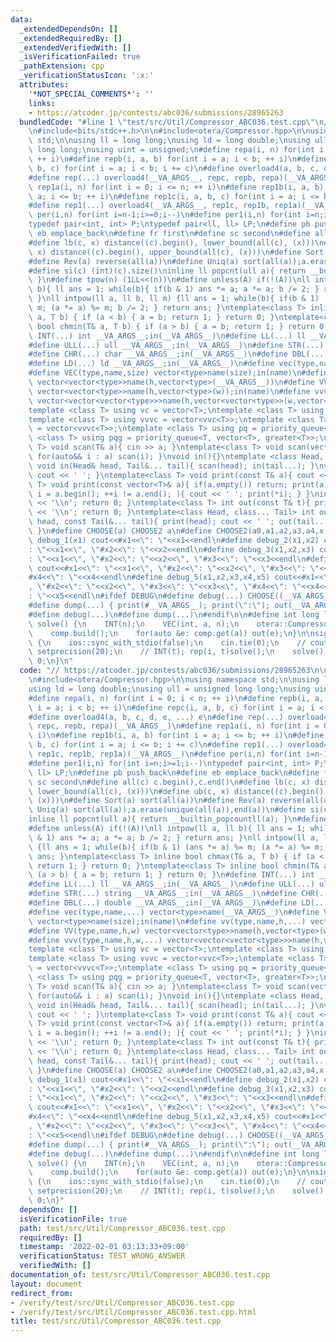 ```yaml
---
data:
  _extendedDependsOn: []
  _extendedRequiredBy: []
  _extendedVerifiedWith: []
  _isVerificationFailed: true
  _pathExtension: cpp
  _verificationStatusIcon: ':x:'
  attributes:
    '*NOT_SPECIAL_COMMENTS*': ''
    links:
    - https://atcoder.jp/contests/abc036/submissions/28965263
  bundledCode: "#line 1 \"test/src/Util/Compressor_ABC036.test.cpp\"\n// https://atcoder.jp/contests/abc036/submissions/28965263\n\
    \n#include<bits/stdc++.h>\n\n#include<otera/Compressor.hpp>\n\nusing namespace\
    \ std;\n\nusing ll = long long;\nusing ld = long double;\nusing ull = unsigned\
    \ long long;\nusing uint = unsigned;\n#define repa(i, n) for(int i = 0; i < n;\
    \ ++ i)\n#define repb(i, a, b) for(int i = a; i < b; ++ i)\n#define repc(i, a,\
    \ b, c) for(int i = a; i < b; i += c)\n#define overload4(a, b, c, d, e, ...) e\n\
    #define rep(...) overload4(__VA_ARGS__, repc, repb, repa)(__VA_ARGS__)\n#define\
    \ rep1a(i, n) for(int i = 0; i <= n; ++ i)\n#define rep1b(i, a, b) for(int i =\
    \ a; i <= b; ++ i)\n#define rep1c(i, a, b, c) for(int i = a; i <= b; i += c)\n\
    #define rep1(...) overload4(__VA_ARGS__, rep1c, rep1b, rep1a)(__VA_ARGS__)\n#define\
    \ per(i,n) for(int i=n-1;i>=0;i--)\n#define per1(i,n) for(int i=n;i>=1;i--)\n\
    typedef pair<int, int> P;\ntypedef pair<ll, ll> LP;\n#define pb push_back\n#define\
    \ eb emplace_back\n#define fr first\n#define sc second\n#define all(c) c.begin(),c.end()\n\
    #define lb(c, x) distance((c).begin(), lower_bound(all(c), (x)))\n#define ub(c,\
    \ x) distance((c).begin(), upper_bound(all(c), (x)))\n#define Sort(a) sort(all(a))\n\
    #define Rev(a) reverse(all(a))\n#define Uniq(a) sort(all(a));a.erase(unique(all(a)),end(a))\n\
    #define si(c) (int)(c).size()\ninline ll popcnt(ull a){ return __builtin_popcountll(a);\
    \ }\n#define tpow(n) (1LL<<(n))\n#define unless(A) if(!(A))\nll intpow(ll a, ll\
    \ b){ ll ans = 1; while(b){ if(b & 1) ans *= a; a *= a; b /= 2; } return ans;\
    \ }\nll intpow(ll a, ll b, ll m) {ll ans = 1; while(b){ if(b & 1) (ans *= a) %=\
    \ m; (a *= a) %= m; b /= 2; } return ans; }\ntemplate<class T> inline bool chmax(T&\
    \ a, T b) { if (a < b) { a = b; return 1; } return 0; }\ntemplate<class T> inline\
    \ bool chmin(T& a, T b) { if (a > b) { a = b; return 1; } return 0; }\n#define\
    \ INT(...) int __VA_ARGS__;in(__VA_ARGS__)\n#define LL(...) ll __VA_ARGS__;in(__VA_ARGS__)\n\
    #define ULL(...) ull __VA_ARGS__;in(__VA_ARGS__)\n#define STR(...) string __VA_ARGS__;in(__VA_ARGS__)\n\
    #define CHR(...) char __VA_ARGS__;in(__VA_ARGS__)\n#define DBL(...) double __VA_ARGS__;in(__VA_ARGS__)\n\
    #define LD(...) ld __VA_ARGS__;in(__VA_ARGS__)\n#define vec(type,name,...) vector<type>name(__VA_ARGS__)\n\
    #define VEC(type,name,size) vector<type>name(size);in(name)\n#define vv(type,name,h,...)\
    \ vector<vector<type>>name(h,vector<type>(__VA_ARGS__))\n#define VV(type,name,h,w)\
    \ vector<vector<type>>name(h,vector<type>(w));in(name)\n#define vvv(type,name,h,w,...)\
    \ vector<vector<vector<type>>>name(h,vector<vector<type>>(w,vector<type>(__VA_ARGS__)))\n\
    template <class T> using vc = vector<T>;\ntemplate <class T> using vvc = vector<vc<T>>;\n\
    template <class T> using vvvc = vector<vvc<T>>;\ntemplate <class T> using vvvvc\
    \ = vector<vvvc<T>>;\ntemplate <class T> using pq = priority_queue<T>;\ntemplate\
    \ <class T> using pqg = priority_queue<T, vector<T>, greater<T>>;\ntemplate<class\
    \ T> void scan(T& a){ cin >> a; }\ntemplate<class T> void scan(vector<T>& a){\
    \ for(auto&& i : a) scan(i); }\nvoid in(){}\ntemplate <class Head, class... Tail>\
    \ void in(Head& head, Tail&... tail){ scan(head); in(tail...); }\nvoid print(){\
    \ cout << ' '; }\ntemplate<class T> void print(const T& a){ cout << a; }\ntemplate<class\
    \ T> void print(const vector<T>& a){ if(a.empty()) return; print(a[0]); for(auto\
    \ i = a.begin(); ++i != a.end(); ){ cout << ' '; print(*i); } }\nint out(){ cout\
    \ << '\\n'; return 0; }\ntemplate<class T> int out(const T& t){ print(t); cout\
    \ << '\\n'; return 0; }\ntemplate<class Head, class... Tail> int out(const Head&\
    \ head, const Tail&... tail){ print(head); cout << ' '; out(tail...); return 0;\
    \ }\n#define CHOOSE(a) CHOOSE2 a\n#define CHOOSE2(a0,a1,a2,a3,a4,x,...) x\n#define\
    \ debug_1(x1) cout<<#x1<<\": \"<<x1<<endl\n#define debug_2(x1,x2) cout<<#x1<<\"\
    : \"<<x1<<\", \"#x2<<\": \"<<x2<<endl\n#define debug_3(x1,x2,x3) cout<<#x1<<\"\
    : \"<<x1<<\", \"#x2<<\": \"<<x2<<\", \"#x3<<\": \"<<x3<<endl\n#define debug_4(x1,x2,x3,x4)\
    \ cout<<#x1<<\": \"<<x1<<\", \"#x2<<\": \"<<x2<<\", \"#x3<<\": \"<<x3<<\", \"\
    #x4<<\": \"<<x4<<endl\n#define debug_5(x1,x2,x3,x4,x5) cout<<#x1<<\": \"<<x1<<\"\
    , \"#x2<<\": \"<<x2<<\", \"#x3<<\": \"<<x3<<\", \"#x4<<\": \"<<x4<<\", \"#x5<<\"\
    : \"<<x5<<endl\n#ifdef DEBUG\n#define debug(...) CHOOSE((__VA_ARGS__,debug_5,debug_4,debug_3,debug_2,debug_1,~))(__VA_ARGS__)\n\
    #define dump(...) { print(#__VA_ARGS__); print(\":\"); out(__VA_ARGS__); }\n#else\n\
    #define debug(...)\n#define dump(...)\n#endif\n\n#define int long long\n\nvoid\
    \ solve() {\n    INT(n);\n    VEC(int, a, n);\n    otera::Compressor<int> comp(a);\n\
    \    comp.build();\n    for(auto &e: comp.get(a)) out(e);\n}\n\nsigned main()\
    \ {\n    ios::sync_with_stdio(false);\n    cin.tie(0);\n    // cout << fixed <<\
    \ setprecision(20);\n    // INT(t); rep(i, t)solve();\n    solve();\n    return\
    \ 0;\n}\n"
  code: "// https://atcoder.jp/contests/abc036/submissions/28965263\n\n#include<bits/stdc++.h>\n\
    \n#include<otera/Compressor.hpp>\n\nusing namespace std;\n\nusing ll = long long;\n\
    using ld = long double;\nusing ull = unsigned long long;\nusing uint = unsigned;\n\
    #define repa(i, n) for(int i = 0; i < n; ++ i)\n#define repb(i, a, b) for(int\
    \ i = a; i < b; ++ i)\n#define repc(i, a, b, c) for(int i = a; i < b; i += c)\n\
    #define overload4(a, b, c, d, e, ...) e\n#define rep(...) overload4(__VA_ARGS__,\
    \ repc, repb, repa)(__VA_ARGS__)\n#define rep1a(i, n) for(int i = 0; i <= n; ++\
    \ i)\n#define rep1b(i, a, b) for(int i = a; i <= b; ++ i)\n#define rep1c(i, a,\
    \ b, c) for(int i = a; i <= b; i += c)\n#define rep1(...) overload4(__VA_ARGS__,\
    \ rep1c, rep1b, rep1a)(__VA_ARGS__)\n#define per(i,n) for(int i=n-1;i>=0;i--)\n\
    #define per1(i,n) for(int i=n;i>=1;i--)\ntypedef pair<int, int> P;\ntypedef pair<ll,\
    \ ll> LP;\n#define pb push_back\n#define eb emplace_back\n#define fr first\n#define\
    \ sc second\n#define all(c) c.begin(),c.end()\n#define lb(c, x) distance((c).begin(),\
    \ lower_bound(all(c), (x)))\n#define ub(c, x) distance((c).begin(), upper_bound(all(c),\
    \ (x)))\n#define Sort(a) sort(all(a))\n#define Rev(a) reverse(all(a))\n#define\
    \ Uniq(a) sort(all(a));a.erase(unique(all(a)),end(a))\n#define si(c) (int)(c).size()\n\
    inline ll popcnt(ull a){ return __builtin_popcountll(a); }\n#define tpow(n) (1LL<<(n))\n\
    #define unless(A) if(!(A))\nll intpow(ll a, ll b){ ll ans = 1; while(b){ if(b\
    \ & 1) ans *= a; a *= a; b /= 2; } return ans; }\nll intpow(ll a, ll b, ll m)\
    \ {ll ans = 1; while(b){ if(b & 1) (ans *= a) %= m; (a *= a) %= m; b /= 2; } return\
    \ ans; }\ntemplate<class T> inline bool chmax(T& a, T b) { if (a < b) { a = b;\
    \ return 1; } return 0; }\ntemplate<class T> inline bool chmin(T& a, T b) { if\
    \ (a > b) { a = b; return 1; } return 0; }\n#define INT(...) int __VA_ARGS__;in(__VA_ARGS__)\n\
    #define LL(...) ll __VA_ARGS__;in(__VA_ARGS__)\n#define ULL(...) ull __VA_ARGS__;in(__VA_ARGS__)\n\
    #define STR(...) string __VA_ARGS__;in(__VA_ARGS__)\n#define CHR(...) char __VA_ARGS__;in(__VA_ARGS__)\n\
    #define DBL(...) double __VA_ARGS__;in(__VA_ARGS__)\n#define LD(...) ld __VA_ARGS__;in(__VA_ARGS__)\n\
    #define vec(type,name,...) vector<type>name(__VA_ARGS__)\n#define VEC(type,name,size)\
    \ vector<type>name(size);in(name)\n#define vv(type,name,h,...) vector<vector<type>>name(h,vector<type>(__VA_ARGS__))\n\
    #define VV(type,name,h,w) vector<vector<type>>name(h,vector<type>(w));in(name)\n\
    #define vvv(type,name,h,w,...) vector<vector<vector<type>>>name(h,vector<vector<type>>(w,vector<type>(__VA_ARGS__)))\n\
    template <class T> using vc = vector<T>;\ntemplate <class T> using vvc = vector<vc<T>>;\n\
    template <class T> using vvvc = vector<vvc<T>>;\ntemplate <class T> using vvvvc\
    \ = vector<vvvc<T>>;\ntemplate <class T> using pq = priority_queue<T>;\ntemplate\
    \ <class T> using pqg = priority_queue<T, vector<T>, greater<T>>;\ntemplate<class\
    \ T> void scan(T& a){ cin >> a; }\ntemplate<class T> void scan(vector<T>& a){\
    \ for(auto&& i : a) scan(i); }\nvoid in(){}\ntemplate <class Head, class... Tail>\
    \ void in(Head& head, Tail&... tail){ scan(head); in(tail...); }\nvoid print(){\
    \ cout << ' '; }\ntemplate<class T> void print(const T& a){ cout << a; }\ntemplate<class\
    \ T> void print(const vector<T>& a){ if(a.empty()) return; print(a[0]); for(auto\
    \ i = a.begin(); ++i != a.end(); ){ cout << ' '; print(*i); } }\nint out(){ cout\
    \ << '\\n'; return 0; }\ntemplate<class T> int out(const T& t){ print(t); cout\
    \ << '\\n'; return 0; }\ntemplate<class Head, class... Tail> int out(const Head&\
    \ head, const Tail&... tail){ print(head); cout << ' '; out(tail...); return 0;\
    \ }\n#define CHOOSE(a) CHOOSE2 a\n#define CHOOSE2(a0,a1,a2,a3,a4,x,...) x\n#define\
    \ debug_1(x1) cout<<#x1<<\": \"<<x1<<endl\n#define debug_2(x1,x2) cout<<#x1<<\"\
    : \"<<x1<<\", \"#x2<<\": \"<<x2<<endl\n#define debug_3(x1,x2,x3) cout<<#x1<<\"\
    : \"<<x1<<\", \"#x2<<\": \"<<x2<<\", \"#x3<<\": \"<<x3<<endl\n#define debug_4(x1,x2,x3,x4)\
    \ cout<<#x1<<\": \"<<x1<<\", \"#x2<<\": \"<<x2<<\", \"#x3<<\": \"<<x3<<\", \"\
    #x4<<\": \"<<x4<<endl\n#define debug_5(x1,x2,x3,x4,x5) cout<<#x1<<\": \"<<x1<<\"\
    , \"#x2<<\": \"<<x2<<\", \"#x3<<\": \"<<x3<<\", \"#x4<<\": \"<<x4<<\", \"#x5<<\"\
    : \"<<x5<<endl\n#ifdef DEBUG\n#define debug(...) CHOOSE((__VA_ARGS__,debug_5,debug_4,debug_3,debug_2,debug_1,~))(__VA_ARGS__)\n\
    #define dump(...) { print(#__VA_ARGS__); print(\":\"); out(__VA_ARGS__); }\n#else\n\
    #define debug(...)\n#define dump(...)\n#endif\n\n#define int long long\n\nvoid\
    \ solve() {\n    INT(n);\n    VEC(int, a, n);\n    otera::Compressor<int> comp(a);\n\
    \    comp.build();\n    for(auto &e: comp.get(a)) out(e);\n}\n\nsigned main()\
    \ {\n    ios::sync_with_stdio(false);\n    cin.tie(0);\n    // cout << fixed <<\
    \ setprecision(20);\n    // INT(t); rep(i, t)solve();\n    solve();\n    return\
    \ 0;\n}"
  dependsOn: []
  isVerificationFile: true
  path: test/src/Util/Compressor_ABC036.test.cpp
  requiredBy: []
  timestamp: '2022-02-01 03:13:33+09:00'
  verificationStatus: TEST_WRONG_ANSWER
  verifiedWith: []
documentation_of: test/src/Util/Compressor_ABC036.test.cpp
layout: document
redirect_from:
- /verify/test/src/Util/Compressor_ABC036.test.cpp
- /verify/test/src/Util/Compressor_ABC036.test.cpp.html
title: test/src/Util/Compressor_ABC036.test.cpp
---
```

